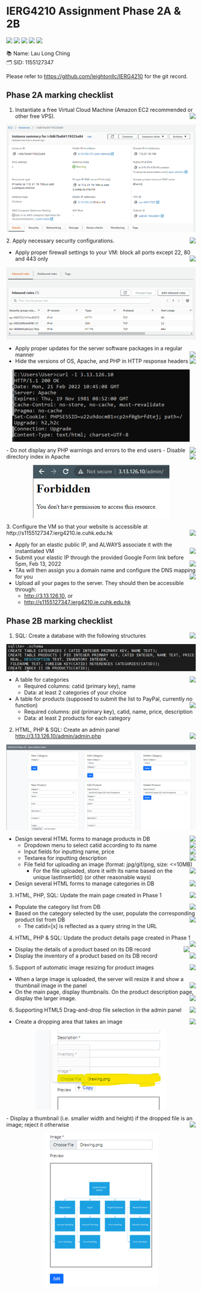 # IERG4210 Assignment Phase 2A & 2B

<img src="https://img.shields.io/badge/Bootstrap-563D7C?style=for-the-badge&logo=bootstrap&logoColor=white" /> <img src="https://img.shields.io/badge/jQuery-0769AD?style=for-the-badge&logo=jquery&logoColor=white" /> <img src="https://img.shields.io/badge/JavaScript-323330?style=for-the-badge&logo=javascript&logoColor=F7DF1E" /> <img src="https://img.shields.io/badge/CSS3-1572B6?style=for-the-badge&logo=css3&logoColor=white" /> <img src="https://img.shields.io/badge/PHP-777BB4?style=for-the-badge&logo=php&logoColor=white" />

📚 Name: Lau Long Ching </br>
🗂️ SID: 1155127347

Please refer to https://github.com/leightonllc/IERG4210 for the git record.

## Phase 2A marking checklist
1. Instantiate a free Virtual Cloud Machine (Amazon EC2 recommended or other free VPS). <img src="https://img.shields.io/badge/-complete-green" align="right" /></br>
<p align="center">
<img src="./assignment/1.png" align="center" /></br>
</p>
2. Apply necessary security configurations. <img src="https://img.shields.io/badge/-complete-green" align="right" />

- Apply proper firewall settings to your VM: block all ports except 22, 80 and 443 only <img src="https://img.shields.io/badge/-complete-green" align="right" /></br>

<img src="./assignment/2.png" align="center" /></br>
- Apply proper updates for the server software packages in a regular manner <img src="https://img.shields.io/badge/-complete-green" align="right" />
- Hide the versions of OS, Apache, and PHP in HTTP response headers <img src="https://img.shields.io/badge/-complete-green" align="right" /></br>
<p align="center">
<img src="./assignment/3.png" align="center" /></br>
</p>
- Do not display any PHP warnings and errors to the end users <img src="https://img.shields.io/badge/-complete-green" align="right" />
- Disable directory index in Apache <img src="https://img.shields.io/badge/-complete-green" align="right" /></br>
<p align="center">
<img src="./assignment/4.png" align="center" /></br>
</p>
3. Configure the VM so that your website is accessible at http://s1155127347.ierg4210.ie.cuhk.edu.hk <img src="https://img.shields.io/badge/-complete-green" align="right" />

- Apply for an elastic public IP, and ALWAYS associate it with the instantiated VM <img src="https://img.shields.io/badge/-complete-green" align="right" />
- Submit your elastic IP through the provided Google Form link before 5pm, Feb 13, 2022 <img src="https://img.shields.io/badge/-complete-green" align="right" />
- TAs will then assign you a domain name and configure the DNS mapping for you <img src="https://img.shields.io/badge/-complete-green" align="right" />
- Upload all your pages to the server. They should then be accessible through:
  - http://3.13.126.10, or
  - http://s1155127347.ierg4210.ie.cuhk.edu.hk


## Phase 2B marking checklist

1. SQL: Create a database with the following structures <img src="https://img.shields.io/badge/-complete-green" align="right" /></br>
<p align="center">
<img src="./assignment/5.png" align="center" /></br></p>

- A table for categories <img src="https://img.shields.io/badge/-complete-green" align="right" />
  - Required columns: catid (primary key), name
  - Data: at least 2 categories of your choice
- A table for products (supposed to submit the list to PayPal, currently no function) <img src="https://img.shields.io/badge/-complete-green" align="right" />
  - Required columns: pid (primary key), catid, name, price, description
  - Data: at least 2 products for each category


2.  HTML, PHP & SQL: Create an admin panel http://3.13.126.10/admin/admin.php <img src="https://img.shields.io/badge/-complete-green" align="right" /></br>
<p align="center">
<img src="./assignment/6.png" align="center" /></br></p>

- Design several HTML forms to manage products in DB <img src="https://img.shields.io/badge/-complete-green" align="right" />
  - Dropdown menu to select catid according to its name <img src="https://img.shields.io/badge/-complete-green" align="right" />
  - Input fields for inputting name, price <img src="https://img.shields.io/badge/-complete-green" align="right" />
  - Textarea for inputting description <img src="https://img.shields.io/badge/-complete-green" align="right" />
  - File field for uploading an image (format: jpg/gif/png, size: <=10MB) <img src="https://img.shields.io/badge/-complete-green" align="right" />
    - For the file uploaded, store it with its name based on the unique lastInsertId() (or other reasonable ways)
- Design several HTML forms to manage categories in DB <img src="https://img.shields.io/badge/-complete-green" align="right" />

3. HTML, PHP, SQL: Update the main page created in Phase 1 <img src="https://img.shields.io/badge/-complete-green" align="right" />

- Populate the category list from DB <img src="https://img.shields.io/badge/-complete-green" align="right" />
- Based on the category selected by the user, populate the corresponding product list from DB <img src="https://img.shields.io/badge/-complete-green" align="right" />
  - The catid=[x] is reflected as a query string in the URL

4. HTML, PHP & SQL: Update the product details page created in Phase 1 <img src="https://img.shields.io/badge/-complete-green" align="right" />
- Display the details of a product based on its DB record <img src="https://img.shields.io/badge/-complete-green" align="right" />
- Display the inventory of a product based on its DB record <img src="https://img.shields.io/badge/-complete-green" align="right" />

5. Support of automatic image resizing for product images <img src="https://img.shields.io/badge/-complete-green" align="right" />
- When a large image is uploaded, the server will resize it and show a thumbnail image in the panel <img src="https://img.shields.io/badge/-complete-green" align="right" />
- On the main page, display thumbnails. On the product description page, display the larger image. <img src="https://img.shields.io/badge/-complete-green" align="right" />

6. Supporting HTML5 Drag-and-drop file selection in the admin panel <img src="https://img.shields.io/badge/-complete-green" align="right" />
- Create a dropping area that takes an image <img src="https://img.shields.io/badge/-complete-green" align="right" /></br>
<p align="center">
<img src="./assignment/8.png" align="center" /></br></p>
- Display a thumbnail (i.e. smaller width and height) if the dropped file is an image; reject it otherwise <img src="https://img.shields.io/badge/-complete-green" align="right" /></br>
<p align="center">
<img src="./assignment/7.png" align="center" /></br></p>